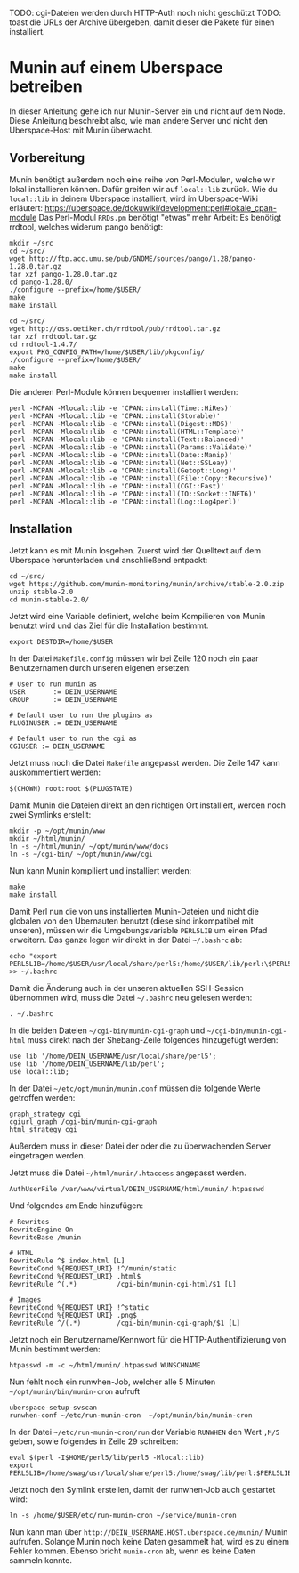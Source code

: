 TODO: cgi-Dateien werden durch HTTP-Auth noch nicht geschützt
TODO: toast die URLs der Archive übergeben, damit dieser die Pakete für einen installiert.

# Munin auf einem Uberspace betreiben

In dieser Anleitung gehe ich nur Munin-Server ein und nicht auf dem Node. Diese Anleitung beschreibt also, wie man andere Server und nicht den Uberspace-Host mit Munin überwacht.

## Vorbereitung

Munin benötigt außerdem noch eine reihe von Perl-Modulen, welche wir lokal installieren können. Dafür
greifen wir auf `local::lib` zurück. Wie du `local::lib` in deinem Uberspace installiert, wird im Uberspace-Wiki
erläutert: https://uberspace.de/dokuwiki/development:perl#lokale_cpan-module
Das Perl-Modul `RRDs.pm` benötigt "etwas" mehr Arbeit: Es benötigt rrdtool, welches widerum pango benötigt:

    mkdir ~/src
    cd ~/src/
    wget http://ftp.acc.umu.se/pub/GNOME/sources/pango/1.28/pango-1.28.0.tar.gz
    tar xzf pango-1.28.0.tar.gz
    cd pango-1.28.0/
    ./configure --prefix=/home/$USER/
    make
    make install

    cd ~/src/
    wget http://oss.oetiker.ch/rrdtool/pub/rrdtool.tar.gz
    tar xzf rrdtool.tar.gz
    cd rrdtool-1.4.7/
    export PKG_CONFIG_PATH=/home/$USER/lib/pkgconfig/
    ./configure --prefix=/home/$USER/
    make
    make install 

Die anderen Perl-Module können bequemer installiert werden:

    perl -MCPAN -Mlocal::lib -e 'CPAN::install(Time::HiRes)'
    perl -MCPAN -Mlocal::lib -e 'CPAN::install(Storable)'
    perl -MCPAN -Mlocal::lib -e 'CPAN::install(Digest::MD5)'
    perl -MCPAN -Mlocal::lib -e 'CPAN::install(HTML::Template)'
    perl -MCPAN -Mlocal::lib -e 'CPAN::install(Text::Balanced)'
    perl -MCPAN -Mlocal::lib -e 'CPAN::install(Params::Validate)'
    perl -MCPAN -Mlocal::lib -e 'CPAN::install(Date::Manip)'
    perl -MCPAN -Mlocal::lib -e 'CPAN::install(Net::SSLeay)'
    perl -MCPAN -Mlocal::lib -e 'CPAN::install(Getopt::Long)'
    perl -MCPAN -Mlocal::lib -e 'CPAN::install(File::Copy::Recursive)'
    perl -MCPAN -Mlocal::lib -e 'CPAN::install(CGI::Fast)'
    perl -MCPAN -Mlocal::lib -e 'CPAN::install(IO::Socket::INET6)'
    perl -MCPAN -Mlocal::lib -e 'CPAN::install(Log::Log4perl)'

## Installation

Jetzt kann es mit Munin losgehen. Zuerst wird der Quelltext auf dem Uberspace herunterladen und anschließend entpackt:

    cd ~/src/
    wget https://github.com/munin-monitoring/munin/archive/stable-2.0.zip
    unzip stable-2.0
    cd munin-stable-2.0/

Jetzt wird eine Variable definiert, welche beim Kompilieren von Munin benutzt wird und das Ziel für die Installation bestimmt.

    export DESTDIR=/home/$USER

In der Datei `Makefile.config` müssen wir bei Zeile 120 noch ein paar Benutzernamen durch unseren eigenen ersetzen:

    # User to run munin as
    USER       := DEIN_USERNAME
    GROUP      := DEIN_USERNAME

    # Default user to run the plugins as
    PLUGINUSER := DEIN_USERNAME

    # Default user to run the cgi as
    CGIUSER := DEIN_USERNAME

Jetzt muss noch die Datei `Makefile` angepasst werden. Die Zeile 147 kann auskommentiert werden:

    $(CHOWN) root:root $(PLUGSTATE)

Damit Munin die Dateien direkt an den richtigen Ort installiert, werden noch zwei Symlinks erstellt:

    mkdir -p ~/opt/munin/www
    mkdir ~/html/munin/
    ln -s ~/html/munin/ ~/opt/munin/www/docs
    ln -s ~/cgi-bin/ ~/opt/munin/www/cgi

Nun kann Munin kompiliert und installiert werden:

    make
    make install

Damit Perl nun die von uns installierten Munin-Dateien und nicht die globalen von den Ubernauten benutzt
(diese sind inkompatibel mit unseren), müssen wir die Umgebungsvariable `PERL5LIB` um einen Pfad erweitern.
Das ganze legen wir direkt in der Datei `~/.bashrc` ab:

    echo "export PERL5LIB=/home/$USER/usr/local/share/perl5:/home/$USER/lib/perl:\$PERL5LIB" >> ~/.bashrc

Damit die Änderung auch in der unseren aktuellen SSH-Session übernommen wird, muss die Datei `~/.bashrc` neu
gelesen werden:

    . ~/.bashrc

In die beiden Dateien `~/cgi-bin/munin-cgi-graph` und `~/cgi-bin/munin-cgi-html` muss direkt nach der
Shebang-Zeile folgendes hinzugefügt werden:

    use lib '/home/DEIN_USERNAME/usr/local/share/perl5';
    use lib '/home/DEIN_USERNAME/lib/perl';
    use local::lib;

In der Datei `~/etc/opt/munin/munin.conf` müssen die folgende Werte getroffen werden:

    graph_strategy cgi
    cgiurl_graph /cgi-bin/munin-cgi-graph
    html_strategy cgi

Außerdem muss in dieser Datei der oder die zu überwachenden Server eingetragen werden.

Jetzt muss die Datei `~/html/munin/.htaccess` angepasst werden.

    AuthUserFile /var/www/virtual/DEIN_USERNAME/html/munin/.htpasswd

Und folgendes am Ende hinzufügen:

    # Rewrites
    RewriteEngine On
    RewriteBase /munin
    
    # HTML
    RewriteRule ^$ index.html [L]
    RewriteCond %{REQUEST_URI} !^/munin/static
    RewriteCond %{REQUEST_URI} .html$
    RewriteRule ^(.*)          /cgi-bin/munin-cgi-html/$1 [L]

    # Images
    RewriteCond %{REQUEST_URI} !^static
    RewriteCond %{REQUEST_URI} .png$
    RewriteRule ^/(.*)         /cgi-bin/munin-cgi-graph/$1 [L]

Jetzt noch ein Benutzername/Kennwort für die HTTP-Authentifizierung von Munin bestimmt werden:

    htpasswd -m -c ~/html/munin/.htpasswd WUNSCHNAME

Nun fehlt noch ein runwhen-Job, welcher alle 5 Minuten `~/opt/munin/bin/munin-cron` aufruft

    uberspace-setup-svscan
    runwhen-conf ~/etc/run-munin-cron  ~/opt/munin/bin/munin-cron

In der Datei `~/etc/run-munin-cron/run` der Variable `RUNWHEN` den Wert `,M/5` geben, sowie folgendes in Zeile 29 schreiben:

    eval $(perl -I$HOME/perl5/lib/perl5 -Mlocal::lib)
    export PERL5LIB=/home/swag/usr/local/share/perl5:/home/swag/lib/perl:$PERL5LIB

Jetzt noch den Symlink erstellen, damit der runwhen-Job auch gestartet wird:

    ln -s /home/$USER/etc/run-munin-cron ~/service/munin-cron

Nun kann man über `http://DEIN_USERNAME.HOST.uberspace.de/munin/` Munin aufrufen. Solange Munin noch keine Daten gesammelt hat,
wird es zu einem Fehler kommen.
Ebenso bricht `munin-cron` ab, wenn es keine Daten sammeln konnte.
